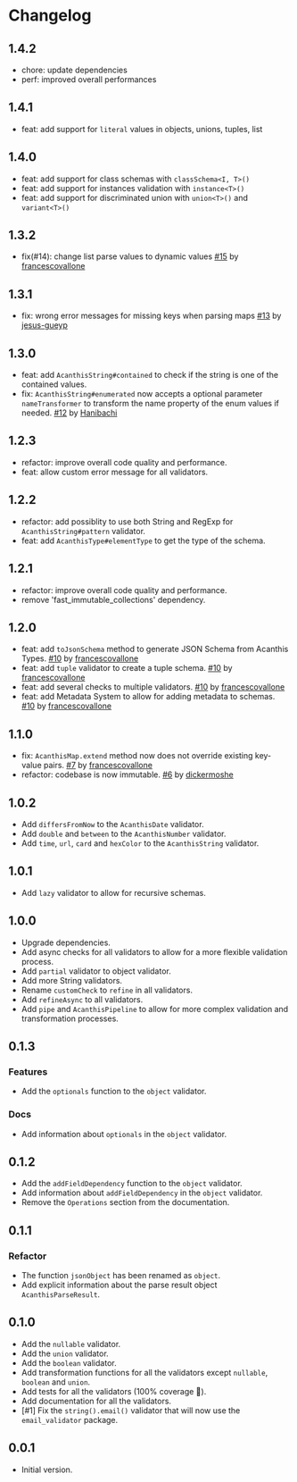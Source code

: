 # Changelog

## 1.4.2

- chore: update dependencies
- perf: improved overall performances

## 1.4.1

- feat: add support for `literal` values in objects, unions, tuples, list

## 1.4.0

- feat: add support for class schemas with `classSchema<I, T>()`
- feat: add support for instances validation with `instance<T>()`
- feat: add support for discriminated union with `union<T>()` and `variant<T>()`

## 1.3.2

- fix(#14): change list parse values to dynamic values [#15](https://github.com/avesbox/acanthis/pull/15) by [francescovallone](https://github.com/francescovallone)

## 1.3.1

- fix: wrong error messages for missing keys when parsing maps [#13](https://github.com/avesbox/acanthis/pull/13) by [jesus-gueyp](https://github.com/jesus-gueyp)

>

## 1.3.0

- feat: add `AcanthisString#contained` to check if the string is one of the contained values.
- fix: `AcanthisString#enumerated` now accepts a optional parameter `nameTransformer` to transform the name property of the enum values if needed. [#12](https://github.com/avesbox/acanthis/pull/12) by [Hanibachi](https://github.com/Hanibachi)

## 1.2.3

- refactor: improve overall code quality and performance.
- feat: allow custom error message for all validators.

## 1.2.2

- refactor: add possiblity to use both String and RegExp for `AcanthisString#pattern` validator.
- feat: add `AcanthisType#elementType` to get the type of the schema.

## 1.2.1

- refactor: improve overall code quality and performance.
- remove 'fast_immutable_collections' dependency.

## 1.2.0

- feat: add `toJsonSchema` method to generate JSON Schema from Acanthis Types. [#10](https://github.com/avesbox/acanthis/pull/10) by [francescovallone](https://github.com/francescovallone)
- feat: add `tuple` validator to create a tuple schema. [#10](https://github.com/avesbox/acanthis/pull/10) by [francescovallone](https://github.com/francescovallone)
- feat: add several checks to multiple validators. [#10](https://github.com/avesbox/acanthis/pull/10) by [francescovallone](https://github.com/francescovallone)
- feat: add Metadata System to allow for adding metadata to schemas. [#10](https://github.com/avesbox/acanthis/pull/10) by [francescovallone](https://github.com/francescovallone)

## 1.1.0

- fix: `AcanthisMap.extend` method now does not override existing key-value pairs. [#7](https://github.com/avesbox/acanthis/pull/7) by [francescovallone](https://github.com/francescovallone)
- refactor: codebase is now immutable. [#6](https://github.com/avesbox/acanthis/pull/6) by [dickermoshe](https://github.com/dickermoshe)

## 1.0.2

- Add `differsFromNow` to the `AcanthisDate` validator.
- Add `double` and `between` to the `AcanthisNumber` validator.
- Add `time`, `url`, `card` and `hexColor` to the `AcanthisString` validator.

## 1.0.1

- Add `lazy` validator to allow for recursive schemas.

## 1.0.0

- Upgrade dependencies.
- Add async checks for all validators to allow for a more flexible validation process.
- Add `partial` validator to object validator.
- Add more String validators.
- Rename `customCheck` to `refine` in all validators.
- Add `refineAsync` to all validators.
- Add `pipe` and  `AcanthisPipeline` to allow for more complex validation and transformation processes.

## 0.1.3

### Features

- Add the `optionals` function to the `object` validator.

### Docs

- Add information about `optionals` in the `object` validator.

## 0.1.2

- Add the `addFieldDependency` function to the `object` validator.
- Add information about `addFieldDependency` in the `object` validator.
- Remove the `Operations` section from the documentation.

## 0.1.1

### Refactor

- The function `jsonObject` has been renamed as `object`.
- Add explicit information about the parse result object `AcanthisParseResult`.

## 0.1.0

- Add the `nullable` validator.
- Add the `union` validator.
- Add the `boolean` validator.
- Add transformation functions for all the validators except `nullable`, `boolean` and `union`.
- Add tests for all the validators (100% coverage 🎉).
- Add documentation for all the validators.
- [#1] Fix the `string().email()` validator that will now use the `email_validator` package.

## 0.0.1

- Initial version.
